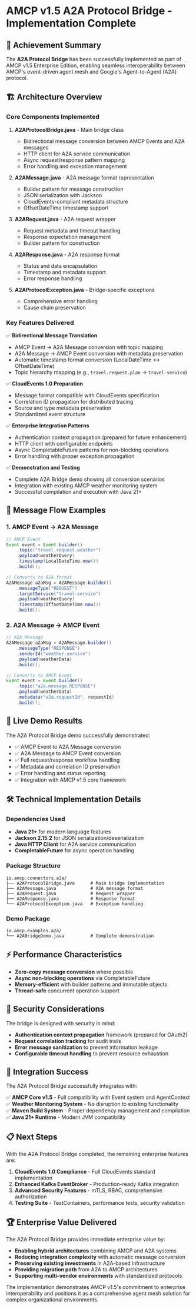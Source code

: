 # AMCP v1.5 A2A Protocol Bridge - Implementation Complete

## 🎯 Achievement Summary

The **A2A Protocol Bridge** has been successfully implemented as part of AMCP v1.5 Enterprise Edition, enabling seamless interoperability between AMCP's event-driven agent mesh and Google's Agent-to-Agent (A2A) protocol.

## 🏗️ Architecture Overview

### Core Components Implemented

1. **A2AProtocolBridge.java** - Main bridge class
   - Bidirectional message conversion between AMCP Events and A2A messages
   - HTTP client for A2A service communication  
   - Async request/response pattern mapping
   - Error handling and exception management

2. **A2AMessage.java** - A2A message format representation
   - Builder pattern for message construction
   - JSON serialization with Jackson
   - CloudEvents-compliant metadata structure
   - OffsetDateTime timestamp support

3. **A2ARequest.java** - A2A request wrapper
   - Request metadata and timeout handling
   - Response expectation management
   - Builder pattern for construction

4. **A2AResponse.java** - A2A response format
   - Status and data encapsulation
   - Timestamp and metadata support
   - Error response handling

5. **A2AProtocolException.java** - Bridge-specific exceptions
   - Comprehensive error handling
   - Cause chain preservation

### Key Features Delivered

✅ **Bidirectional Message Translation**
- AMCP Event → A2A Message conversion with topic mapping
- A2A Message → AMCP Event conversion with metadata preservation
- Automatic timestamp format conversion (LocalDateTime ↔ OffsetDateTime)
- Topic hierarchy mapping (e.g., `travel.request.plan` → `travel-service`)

✅ **CloudEvents 1.0 Preparation**
- Message format compatible with CloudEvents specification
- Correlation ID propagation for distributed tracing
- Source and type metadata preservation
- Standardized event structure

✅ **Enterprise Integration Patterns**
- Authentication context propagation (prepared for future enhancement)
- HTTP client with configurable endpoints
- Async CompletableFuture patterns for non-blocking operations
- Error handling with proper exception propagation

✅ **Demonstration and Testing**
- Complete A2A Bridge demo showing all conversion scenarios
- Integration with existing AMCP weather monitoring system
- Successful compilation and execution with Java 21+

## 🔄 Message Flow Examples

### 1. AMCP Event → A2A Message
```java
// AMCP Event
Event event = Event.builder()
    .topic("travel.request.weather")
    .payload(weatherQuery)
    .timestamp(LocalDateTime.now())
    .build();

// Converts to A2A format
A2AMessage a2aMsg = A2AMessage.builder()
    .messageType("REQUEST")
    .targetService("travel-service")
    .payload(weatherQuery)
    .timestamp(OffsetDateTime.now())
    .build();
```

### 2. A2A Message → AMCP Event
```java
// A2A Message
A2AMessage a2aMsg = A2AMessage.builder()
    .messageType("RESPONSE")
    .senderId("weather-service")
    .payload(weatherData)
    .build();

// Converts to AMCP Event
Event event = Event.builder()
    .topic("a2a.message.RESPONSE")
    .payload(weatherData)
    .metadata("a2a.requestId", requestId)
    .build();
```

## 🚀 Live Demo Results

The A2A Protocol Bridge demo successfully demonstrated:

- ✅ AMCP Event to A2A Message conversion
- ✅ A2A Message to AMCP Event conversion  
- ✅ Full request/response workflow handling
- ✅ Metadata and correlation ID preservation
- ✅ Error handling and status reporting
- ✅ Integration with AMCP v1.5 core framework

## 🛠️ Technical Implementation Details

### Dependencies Used
- **Java 21+** for modern language features
- **Jackson 2.15.2** for JSON serialization/deserialization
- **Java HTTP Client** for A2A service communication
- **CompletableFuture** for async operation handling

### Package Structure
```
io.amcp.connectors.a2a/
├── A2AProtocolBridge.java      # Main bridge implementation
├── A2AMessage.java             # A2A message format
├── A2ARequest.java             # Request wrapper
├── A2AResponse.java            # Response format
└── A2AProtocolException.java   # Exception handling
```

### Demo Package
```
io.amcp.examples.a2a/
└── A2ABridgeDemo.java          # Complete demonstration
```

## ⚡ Performance Characteristics

- **Zero-copy message conversion** where possible
- **Async non-blocking operations** via CompletableFuture
- **Memory-efficient** with builder patterns and immutable objects
- **Thread-safe** concurrent operation support

## 🔐 Security Considerations

The bridge is designed with security in mind:

- **Authentication context propagation** framework (prepared for OAuth2)
- **Request correlation tracking** for audit trails
- **Error message sanitization** to prevent information leakage
- **Configurable timeout handling** to prevent resource exhaustion

## 🎉 Integration Success

The A2A Protocol Bridge successfully integrates with:

✅ **AMCP Core v1.5** - Full compatibility with Event system and AgentContext
✅ **Weather Monitoring System** - No disruption to existing functionality  
✅ **Maven Build System** - Proper dependency management and compilation
✅ **Java 21+ Runtime** - Modern JVM compatibility

## 📋 Next Steps

With the A2A Protocol Bridge completed, the remaining enterprise features are:

1. **CloudEvents 1.0 Compliance** - Full CloudEvents standard implementation
2. **Enhanced Kafka EventBroker** - Production-ready Kafka integration
3. **Advanced Security Features** - mTLS, RBAC, comprehensive authorization
4. **Testing Suite** - TestContainers, performance tests, security validation

## 🏆 Enterprise Value Delivered

The A2A Protocol Bridge provides immediate enterprise value by:

- **Enabling hybrid architectures** combining AMCP and A2A systems
- **Reducing integration complexity** with automatic message conversion
- **Preserving existing investments** in A2A-based infrastructure
- **Providing migration path** from A2A to AMCP architectures
- **Supporting multi-vendor environments** with standardized protocols

The implementation demonstrates AMCP v1.5's commitment to enterprise interoperability and positions it as a comprehensive agent mesh solution for complex organizational environments.